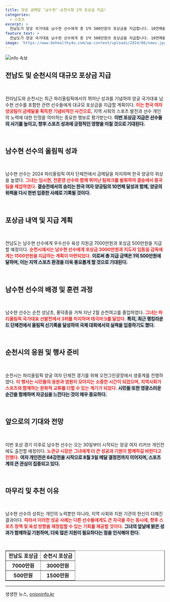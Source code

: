 ```yaml
---
title: 양궁 금메달 ‘남수현’·순천시청 1억 포상금 지급!
categories:
  - 스포츠
excerpt: >
  전남도가 양궁 국가대표 남수현 선수에게 총 1억 500만원의 포상금을 지급합니다. 10연패를 이룬 한국 여자 대표팀의 주요 공헌자로, 순천시와 함께 보내는 감사의 메시지가 시민들의 응원을 불러일으킵니다!
feature_text: >
  전남도가 양궁 국가대표 남수현 선수에게 총 1억 500만원의 포상금을 지급합니다. 10연패를 이룬 한국 여자 대표팀의 주요 공헌자로, 순천시와 함께 보내는 감사의 메시지가 시민들의 응원을 불러일으킵니다!
image: 'https://www.behealthy4u.com/wp-content/uploads/2024/06/news.jpg'
---
```


<p><img src="https://www.behealthy4u.com/wp-content/uploads/2024/06/news.jpg" alt="info 속보" /></p>

<h2 data-ke-size="size26">전남도 및 순천시의 대규모 포상금 지급</h2>

<p data-ke-size="size16">&nbsp;</p>  

<p>전라남도와 순천시는 최근 파리올림픽에서의 뛰어난 성과를 기념하여 양궁 국가대표 남수현 선수를 포함한 관련 선수들에게 대규모 포상금을 지급할 계획이다. <b><span style="color: #ee2323;">이는 한국 여자 양궁팀이 금메달을 획득한 기념비적인 사건으로,</span></b> 지역 사회의 스포츠 발전과 선수 개인의 노력에 대한 인정을 의미하는 중요한 행보로 평가받는다. <b><span style="background-color: #21538527;">이번 포상금 지급은 선수들의 사기를 높이고, 향후 스포츠 성과에 긍정적인 영향을 미칠 것으로 기대된다.</span></b> </p>

<p data-ke-size="size16">&nbsp;</p>  

<h2 data-ke-size="size26">남수현 선수의 올림픽 성과</h2>

<p data-ke-size="size16">&nbsp;</p>  

<p>남수현 선수는 2024 파리올림픽 여자 단체전에서 금메달을 차지하며 한국 양궁의 위상을 높였다. <b><span style="color: #ee2323;">그녀는 임시현, 전훈영 선수와 함께 뛰어난 팀워크를 발휘하여 결승에서 중국팀을 제압하였다.</span></b> <b><span style="background-color: #21538527;">결승전에서의 승리는 한국 여자 양궁팀의 10연패 달성과 함께, 양궁의 위력을 다시 한번 입증한 사례로 기록될 것이다.</span></b> </p>

<p data-ke-size="size16">&nbsp;</p>  

<h2 data-ke-size="size26">포상금 내역 및 지급 계획</h2>

<p data-ke-size="size16">&nbsp;</p>  

<p>전남도는 남수현 선수에게 우수선수 육성 지원금 7000만원과 포상금 500만원을 지급할 예정이다. <b><span style="color: #ee2323;">순천시에서는 남수현 선수에게 포상금 3000만원과 지도자 임동일 감독에게는 1500만원을 지급하는 계획이 마련되었다.</span></b> <b><span style="background-color: #21538527;">이로써 총 지급 금액은 1억 500만원에 달하며, 이는 지역 스포츠 환경을 더욱 풍요롭게 할 것으로 기대된다.</span></b> </p>

<p data-ke-size="size16">&nbsp;</p>  

<h2 data-ke-size="size26">남수현 선수의 배경 및 훈련 과정</h2>

<p data-ke-size="size16">&nbsp;</p>  

<p>남수현 선수는 순천 성남초, 풍덕중을 거쳐 지난 2월 순천여고를 졸업하였다. <b><span style="color: #ee2323;">그녀는 파리올림픽 국가대표 선발전에서 3위를 차지하며 태극마크를 달았다.</span></b> <b><span style="background-color: #21538527;">특히, 최근 랭킹라운드 단체전에서 올림픽 신기록을 달성하여 국제 대회에서의 실력을 입증하기도 했다.</span></b> </p>

<p data-ke-size="size16">&nbsp;</p>  

<h2 data-ke-size="size26">순천시의 응원 및 행사 준비</h2>

<p data-ke-size="size16">&nbsp;</p>  

<p>순천시는 파리올림픽 양궁 여자 단체전 경기를 위해 오천그린광장에서 생중계를 진행하였다. <b><span style="color: #ee2323;">이 행사는 시민들의 응원과 염원이 모아지는 소중한 시간이 되었으며, 지역사회가 스포츠와 함께하는 문화적 교류를 더할 수 있는 계기가 되었다.</span></b> <b><span style="background-color: #21538527;">시민들 또한 영광스러운 순간을 함께하며 자긍심을 느낀다는 것이 매우 중요하다.</span></b> </p>

<p data-ke-size="size16">&nbsp;</p>  

<h2 data-ke-size="size26">앞으로의 기대와 전망</h2>

<p data-ke-size="size16">&nbsp;</p>  

<p>이번 포상 경기 이후로 남수현 선수는 오는 30일부터 시작되는 양궁 여자 리커브 개인전에도 출전할 예정이다. <b><span style="color: #ee2323;">노관규 시장은 그녀에게 더 큰 성공과 기원이 함께하길 바란다고 전했다.</span></b> <b><span style="background-color: #21538527;">여자 개인전은 64강전을 시작으로 8월 3일 메달 결정전까지 이어지며, 스포츠계의 큰 관심이 집중되고 있다.</span></b> </p>

<p data-ke-size="size16">&nbsp;</p>  

<h2 data-ke-size="size26">마무리 및 추천 이유</h2>

<p data-ke-size="size16">&nbsp;</p>  

<p>남수현 선수의 성취는 개인의 노력뿐만 아니라, 지역 사회와 지원 기관의 헌신이 더해진 결과이다. <b><span style="color: #ee2323;">따라서 이러한 성공 사례는 다른 선수들에게도 큰 자극을 주는 동시에, 향후 스포츠 정책 및 육성 방향을 재정립할 수 있는 기회를 제공할 것이다.</span></b> <b><span style="background-color: #21538527;">그녀의 앞날에 밝은 성과가 함께하길 기원하며, 더욱 많은 지원이 필요하다는 점을 인식해야 한다.</span></b> </p>

<p data-ke-size="size16">&nbsp;</p>  

<table style="width: 100%; border-collapse: collapse;" border="1">  
<tr>  
<td style="text-align: center; height: 17px;"><b>전남도 포상금</b></td>  
<td style="text-align: center; height: 17px;"><b>순천시 포상금</b></td>  
</tr>  
<tr>  
<td style="text-align: center; height: 17px;"><b>7000만원</b></td>  
<td style="text-align: center; height: 17px;"><b>3000만원</b></td>  
</tr>  
<tr>  
<td style="text-align: center; height: 17px;"><b>500만원</b></td>  
<td style="text-align: center; height: 17px;"><b>1500만원</b></td>  
</tr>  
</table>  

<hr>  
생생한 뉴스, <a href="https://onioninfo.kr" rel="dofollow">onioninfo.kr</a>


